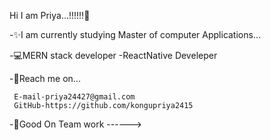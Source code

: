Hi I am Priya...!!!!!!👋

-✨I am currently studying Master of computer Applications... 



-💻MERN stack developer 
-ReactNative Develeper


-👀Reach me on...   
   
     E-mail-priya24427@gmail.com 
     GitHub-https://github.com/kongupriya2415 
-🤳Good On Team work
------>

